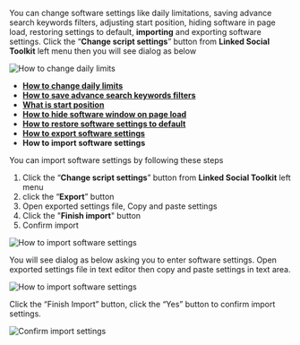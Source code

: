 You can change software settings like daily limitations, saving advance search keywords filters, adjusting start position, hiding software in page load, restoring settings to default, **importing** and exporting software settings. Click the “**Change script settings**” button from  **Linked Social Toolkit** left menu then you will see dialog as below

![How to change daily limits](https://github.com/ZiaUrR3hman/LinkedSocialToolkit/raw/master/images/Change-script-setting.png)

* [**How to change daily limits**](https://github.com/ZiaUrR3hman/LinkedSocialToolkit/wiki/How-to-change-daily-limits)
* [**How to save advance search keywords filters**](https://github.com/ZiaUrR3hman/LinkedSocialToolkit/wiki/How-to-save-advance-search-keywords-filters)
* [**What is start position**](https://github.com/ZiaUrR3hman/LinkedSocialToolkit/wiki/What-is-start-position)
* [**How to hide software window on page load**](https://github.com/ZiaUrR3hman/LinkedSocialToolkit/wiki/How-to-hide-software-window-on-page-load)
* [**How to restore software settings to default**](https://github.com/ZiaUrR3hman/LinkedSocialToolkit/wiki/How-to-restore-software-settings-to-default)
* [**How to export software settings**](https://github.com/ZiaUrR3hman/LinkedSocialToolkit/wiki/How-to-export-software-settings)
* **How to import software settings**

You can import software settings by following these steps
1. Click the “**Change script settings**” button from  **Linked Social Toolkit** left menu
2. click the “**Export**” button
3. Open exported settings file, Copy and paste settings
4. Click the "**Finish import**" button
5. Confirm import

![How to import software settings](https://github.com/ZiaUrR3hman/LinkedSocialToolkit/raw/master/images/Import-settings.png)

You will see dialog as below asking you to enter software settings. Open exported settings file in text editor then copy and paste settings in text area.

![How to import software settings](https://github.com/ZiaUrR3hman/LinkedSocialToolkit/raw/master/images/Import-settings-dialog.png)

Click the “Finish Import” button, click the “Yes” button to confirm import settings.

![Confirm import settings](https://github.com/ZiaUrR3hman/LinkedSocialToolkit/raw/master/images/Confirm-import-settings.png)
